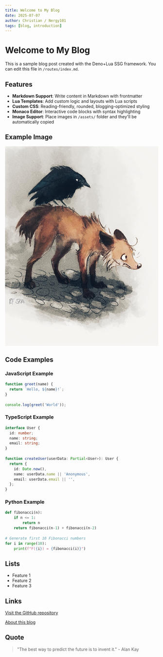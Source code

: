 ```yaml
---
title: Welcome to My Blog
date: 2025-07-07
author: Christian / Nergy101
tags: [blog, introduction]
---
```


# Welcome to My Blog

This is a sample blog post created with the Deno+Lua SSG framework. You can edit this file in `/routes/index.md`.

## Features

- **Markdown Support**: Write content in Markdown with frontmatter
- **Lua Templates**: Add custom logic and layouts with Lua scripts
- **Custom CSS**: Reading-friendly, rounded, blogging-optimized styling
- **Monaco Editor**: Interactive code blocks with syntax highlighting
- **Image Support**: Place images in `/assets/` folder and they'll be automatically copied

## Example Image

![Sample Image](/assets/crow_fox.png)

## Code Examples

### JavaScript Example

```javascript
function greet(name) {
  return `Hello, ${name}!`;
}

console.log(greet('World'));
```

### TypeScript Example

```typescript
interface User {
  id: number;
  name: string;
  email: string;
}

function createUser(userData: Partial<User>): User {
  return {
    id: Date.now(),
    name: userData.name || 'Anonymous',
    email: userData.email || '',
  };
}
```

### Python Example

```python
def fibonacci(n):
    if n <= 1:
        return n
    return fibonacci(n-1) + fibonacci(n-2)

# Generate first 10 Fibonacci numbers
for i in range(10):
    print(f"F({i}) = {fibonacci(i)}")
```

## Lists

- Feature 1
- Feature 2
- Feature 3

## Links

[Visit the GitHub repository](https://github.com/Nergy101/deno-lua-ssg)

[About this blog](/about)

## Quote

> "The best way to predict the future is to invent it." - Alan Kay
